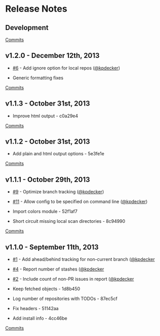 # Release Notes

## Development

[Commits](https://github.com/kpdecker/git-todo/compare/v1.2.0...master)

## v1.2.0 - December 12th, 2013

- [#6](https://github.com/kpdecker/git-todo/issues/6) - Add ignore option for local repos ([@kpdecker](https://api.github.com/users/kpdecker))

- Generic formatting fixes

[Commits](https://github.com/kpdecker/git-todo/compare/v1.1.3...v1.2.0)

## v1.1.3 - October 31st, 2013

- Improve html output - c0a29e4

[Commits](https://github.com/kpdecker/git-todo/compare/v1.1.2...v1.1.3)

## v1.1.2 - October 31st, 2013

- Add plain and html output options - 5e3fe1e

[Commits](https://github.com/kpdecker/git-todo/compare/v1.1.1...v1.1.2)

## v1.1.1 - October 29th, 2013

- [#9](https://github.com/kpdecker/git-todo/issues/9) - Optimize branch tracking ([@kpdecker](https://api.github.com/users/kpdecker))
- [#11](https://github.com/kpdecker/git-todo/issues/11) - Allow config to be specified on command line ([@kpdecker](https://api.github.com/users/kpdecker))

- Import colors module - 52f1af7
- Short circuit missing local scan directories - 8c94990

[Commits](https://github.com/kpdecker/git-todo/compare/v1.1.0...v1.1.1)

## v1.1.0 - September 11th, 2013

- [#1](https://github.com/kpdecker/git-todo/issues/1) - Add ahead/behind tracking for non-current branch ([@kpdecker](https://api.github.com/users/kpdecker)
- [#4](https://github.com/kpdecker/git-todo/issues/4) - Report number of stashes ([@kpdecker](https://api.github.com/users/kpdecker)
- [#2](https://github.com/kpdecker/git-todo/issues/2) - Include count of non-PR issues in report ([@kpdecker](https://api.github.com/users/kpdecker)

- Keep fetched objects - 1d8b450
- Log number of repositories with TODOs - 87ec5cf
- Fix headers - 51142aa
- Add install info - 4cc46be

[Commits](https://github.com/kpdecker/git-todo/compare/v1.0.0...v1.1.0)
